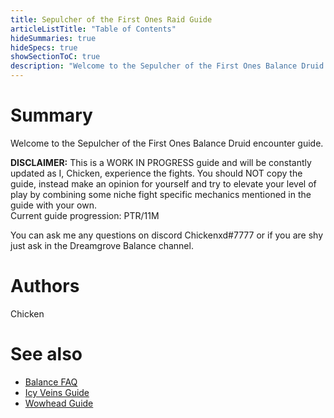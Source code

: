 ```yaml
---
title: Sepulcher of the First Ones Raid Guide
articleListTitle: "Table of Contents"
hideSummaries: true
hideSpecs: true
showSectionToC: true
description: "Welcome to the Sepulcher of the First Ones Balance Druid encounter guide."
---
```


Summary
===
Welcome to the Sepulcher of the First Ones Balance Druid encounter guide.

**DISCLAIMER:** This is a WORK IN PROGRESS guide and will be constantly updated as I, Chicken, experience the fights. You should NOT copy the guide, instead make an opinion for yourself and try to elevate your level of play by combining some niche fight specific mechanics mentioned in the guide with your own.
<br>Current guide progression: PTR/11M 


You can ask me any questions on discord Chickenxd#7777 or if you are shy just ask in the Dreamgrove Balance channel.

Authors
===
Chicken

See also
===
 - [Balance FAQ](/balance/2020-12-08-9.0_FAQ)
 - [Icy Veins Guide](https://www.icy-veins.com/wow/balance-druid-pve-dps-guide)
 - [Wowhead Guide](https://www.wowhead.com/balance-druid-guide)
